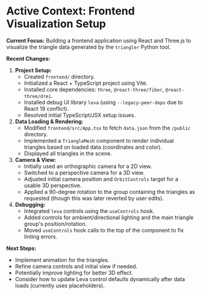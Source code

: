 # Active Context: Frontend Visualization Setup

**Current Focus:** Building a frontend application using React and Three.js to visualize the triangle data generated by the `triangler` Python tool.

**Recent Changes:**

1.  **Project Setup:**
    *   Created `frontend/` directory.
    *   Initialized a React + TypeScript project using Vite.
    *   Installed core dependencies: `three`, `@react-three/fiber`, `@react-three/drei`.
    *   Installed debug UI library `leva` (using `--legacy-peer-deps` due to React 19 conflict).
    *   Resolved initial TypeScript/JSX setup issues.
2.  **Data Loading & Rendering:**
    *   Modified `frontend/src/App.tsx` to fetch `data.json` from the `/public` directory.
    *   Implemented a `TriangleMesh` component to render individual triangles based on loaded data (coordinates and color).
    *   Displayed all triangles in the scene.
3.  **Camera & View:**
    *   Initially used an orthographic camera for a 2D view.
    *   Switched to a perspective camera for a 3D view.
    *   Adjusted initial camera position and `OrbitControls` target for a usable 3D perspective.
    *   Applied a 90-degree rotation to the group containing the triangles as requested (though this was later reverted by user edits).
4.  **Debugging:**
    *   Integrated `leva` controls using the `useControls` hook.
    *   Added controls for ambient/directional lighting and the main triangle group's position/rotation.
    *   Moved `useControls` hook calls to the top of the component to fix linting errors.

**Next Steps:**

*   Implement animation for the triangles.
*   Refine camera controls and initial view if needed.
*   Potentially improve lighting for better 3D effect.
*   Consider how to update Leva control defaults dynamically after data loads (currently uses placeholders). 